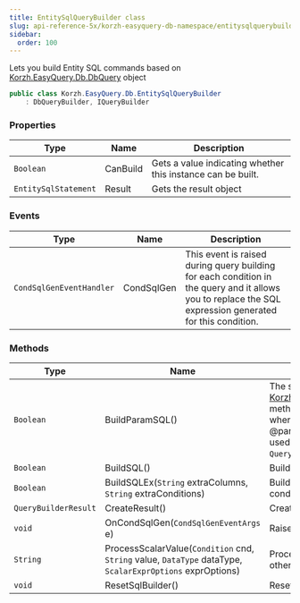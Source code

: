 ```yaml
---
title: EntitySqlQueryBuilder class
slug: api-reference-5x/korzh-easyquery-db-namespace/entitysqlquerybuilder-class
sidebar:
  order: 100
---
```


Lets you build Entity SQL commands based on [Korzh.EasyQuery.Db.DbQuery](///////////////easyquery/docs/api-reference-5x/korzh-easyquery-db-namespace/dbquery-class) object
```csharp
public class Korzh.EasyQuery.Db.EntitySqlQueryBuilder
    : DbQueryBuilder, IQueryBuilder

```

### Properties

| Type | Name | Description | 
| --- | --- | --- | 
| `Boolean` | CanBuild | Gets a value indicating whether this instance can be built. | 
| `EntitySqlStatement` | Result | Gets the result object | 


### Events

| Type | Name | Description | 
| --- | --- | --- | 
| `CondSqlGenEventHandler` | CondSqlGen | This event is raised during query building for each condition in the query and it  allows you to replace the SQL expression generated for this condition. | 


### Methods

| Type | Name | Description | 
| --- | --- | --- | 
| `Boolean` | BuildParamSQL() | The same as [Korzh.EasyQuery.Db.EntitySqlQueryBuilder.BuildSQL](///////////////easyquery/docs/api-reference-5x/korzh-easyquery-db-namespace/entitysqlquerybuilder-class) method but generates parametrized SQL expression where all values are replaced by parameters (e.g. @param1).  You can access full list of parameters used in generated SQL statement through `Query.Params` property. | 
| `Boolean` | BuildSQL() | Builds the SQL statement. | 
| `Boolean` | BuildSQLEx(`String` extraColumns, `String` extraConditions) | Builds the SQL with some additional columns and conditions which can be passed in parameters | 
| `QueryBuilderResult` | CreateResult() | Creates the result object. | 
| `void` | OnCondSqlGen(`CondSqlGenEventArgs` e) | Raises the `CondSqlGen` event. | 
| `String` | ProcessScalarValue(`Condition` cnd, `String` value, `DataType` dataType, `ScalarExprOptions` exprOptions) | Processes scalar value and returns SQL (or some other query language) expression. | 
| `void` | ResetSqlBuilder() | Resets the SQL builder. |
